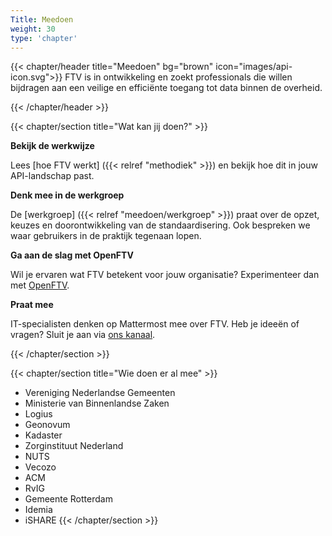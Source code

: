 ```yaml
---
Title: Meedoen
weight: 30
type: 'chapter'
---
```


{{< chapter/header title="Meedoen" bg="brown" icon="images/api-icon.svg">}}
FTV is in ontwikkeling en zoekt professionals die willen bijdragen aan een veilige en efficiënte toegang tot data binnen de overheid.

{{< /chapter/header >}}

{{< chapter/section title="Wat kan jij doen?" >}}

**Bekijk de werkwijze**

Lees [hoe FTV werkt] ({{< relref "methodiek" >}}) en bekijk hoe dit in jouw API-landschap past.

**Denk mee in de werkgroep**

De [werkgroep] ({{< relref "meedoen/werkgroep" >}}) praat over de opzet, keuzes en doorontwikkeling van de standaardisering. Ook bespreken we waar gebruikers in de praktijk tegenaan lopen.

**Ga aan de slag met OpenFTV**

Wil je ervaren wat FTV betekent voor jouw organisatie? Experimenteer dan met [OpenFTV](/ftv/toepassen/openftv).

**Praat mee**

IT-specialisten denken op Mattermost mee over FTV. Heb je ideeën of vragen? Sluit je aan via [ons kanaal](https://digilab.overheid.nl/chat/digilab/channels/federatieve-toegangsverlening).

{{< /chapter/section >}}

{{< chapter/section title="Wie doen er al mee" >}}
- Vereniging Nederlandse Gemeenten
- Ministerie van Binnenlandse Zaken
- Logius
- Geonovum
- Kadaster
- Zorginstituut Nederland
- NUTS
- Vecozo
- ACM
- RvIG
- Gemeente Rotterdam
- Idemia
- iSHARE
{{< /chapter/section >}}
